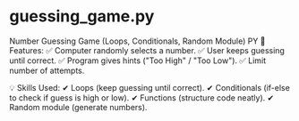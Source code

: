 # guessing_game.py
Number Guessing Game (Loops, Conditionals, Random Module) PY
📜 Features:
✅ Computer randomly selects a number.
✅ User keeps guessing until correct.
✅ Program gives hints ("Too High" / "Too Low").
✅ Limit number of attempts.

💡 Skills Used:
✔ Loops (keep guessing until correct).
✔ Conditionals (if-else to check if guess is high or low).
✔ Functions (structure code neatly).
✔ Random module (generate numbers).
